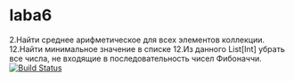 # laba6

2.Найти среднее арифметическое для всех элементов коллекции.
12.Найти минимальное значение в списке
12.Из данного List[Int] убрать все числа, не входящие в последовательность чисел
Фибоначчи.
[![Build Status](https://travis-ci.com/Kvolam/laba6.svg?branch=master)](https://travis-ci.com/Kvolam/laba6)

